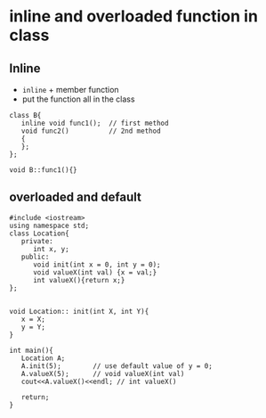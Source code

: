 # inline and overloaded function in class
## Inline
* `inline` + member function
* put the function all in the class
```
class B{
   inline void func1();  // first method
   void func2()          // 2nd method
   {
   };
};

void B::func1(){}
```
## overloaded and default
```
#include <iostream>
using namespace std;
class Location{
   private:
      int x, y;
   public:
      void init(int x = 0, int y = 0);
      void valueX(int val) {x = val;}
      int valueX(){return x;}
};


void Location:: init(int X, int Y){
   x = X;
   y = Y;
}

int main(){
   Location A;
   A.init(5);        // use default value of y = 0;
   A.valueX(5);      // void valueX(int val)
   cout<<A.valueX()<<endl; // int valueX()
   
   return;
}

```
